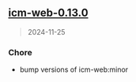 
<a name="icm-web-0.13.0"></a>
## [icm-web-0.13.0](https://github.com/intershop/helm-charts/compare/icm-web-0.12.1...icm-web-0.13.0)

> 2024-11-25

### Chore

* bump versions of icm-web:minor

